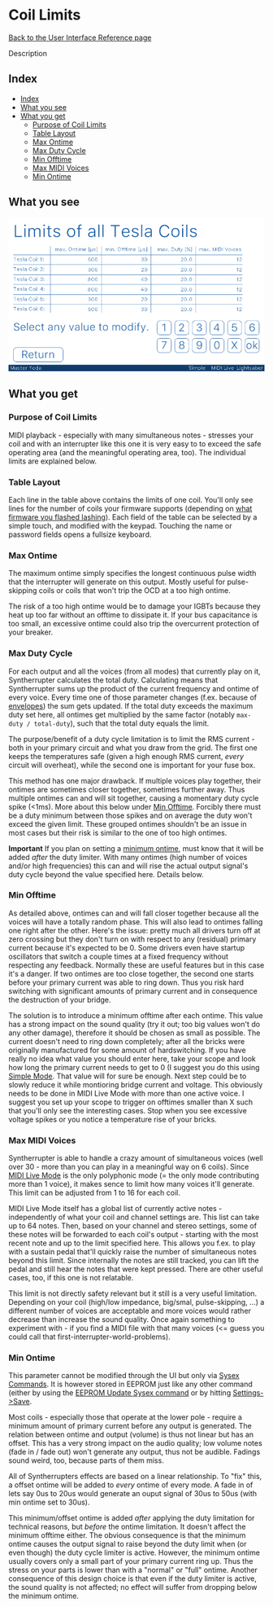# Coil Limits

[Back to the User Interface Reference page](README.md#readme)

Description

## Index
* [Index](#index)
* [What you see](#what-you-get)
* [What you get](#what-you-get)
  * [Purpose of Coil Limits](#purpose-of-coil-limits)
  * [Table Layout](#table-layout)
  * [Max Ontime](#max-ontime)
  * [Max Duty Cycle](#max-duty-cycle)
  * [Min Offtime](#min-offtime)
  * [Max MIDI Voices](#max-midi-voices)
  * [Min Ontime](#min-ontime)

## What you see

![Coil Limits](/Documentation/Pictures/UI/Coil%20Limits.png)

## What you get

### Purpose of Coil Limits

MIDI playback - especially with many simultaneous notes - stresses your coil and with an interrupter like this one it is very easy to to exceed the safe operating area (and the meaningful operating area, too). The individual limits are explained below.

### Table Layout

Each line in the table above contains the limits of one coil. You'll only see lines for the number of coils your firmware supports (depending on [what firmware you flashed lashing](/Documentation/Wiki/Firmware%20Flashing.md#steps-for-flashing)). Each field of the table can be selected by a simple touch, and modified with the keypad. Touching the name or password fields opens a fullsize keyboard. 

### Max Ontime

The maximum ontime simply specifies the longest continuous pulse width that the interrupter will generate on this output. Mostly useful for pulse-skipping coils or coils that won't trip the OCD at a too high ontime. 

The risk of a too high ontime would be to damage your IGBTs because they heat up too far without an offtime to dissipate it. If your bus capacitance is too small, an excessive ontime could also trip the overcurrent protection of your breaker. 

### Max Duty Cycle

For each output and all the voices (from all modes) that currently play on it, Syntherrupter calculates the total duty. Calculating means that Syntherrupter sums up the product of the current frequency and ontime of every voice. Every time one of those parameter changes (f.ex. because of [envelopes]()) the sum gets updated. If the total duty exceeds the maximum duty set here, all ontimes get multiplied by the same factor (notably `max-duty / total-duty`), such that the total duty equals the limit. 

The purpose/benefit of a duty cycle limitation is to limit the RMS current - both in your primary circuit and what you draw from the grid. The first one keeps the temperatures safe (given a high enough RMS current, *every* circuit will overheat), while the second one is important for your fuse box. 

This method has one major drawback. If multiple voices play together, their ontimes are sometimes closer together, sometimes further away. Thus multiple ontimes can and will sit together, causing a momentary duty cycle spike (<1ms). More about this below under [Min Offtime](#min-offtime). Forcibly there must be a duty minimum between those spikes and on average the duty won't exceed the given limit. These grouped ontimes shouldn't be an issue in most cases but their risk is similar to the one of too high ontimes. 

**Important** If you plan on setting a [minimum ontime](#min-ontime), must know that it will be added *after* the duty limiter. With many ontimes (high number of voices and/or high frequencies) this can and will rise the actual output signal's duty cycle beyond the value specified here. Details below.

### Min Offtime

As detailed above, ontimes can and will fall closer together because all the voices will have a totally random phase. This will also lead to ontimes falling one right after the other. Here's the issue: pretty much all drivers turn off at zero crossing but they don't turn on with respect to any (residual) primary current because it's expected to be 0. Some drivers even have startup oscillators that switch a couple times at a fixed frequency without respecting any feedback. Normally these are useful features but in this case it's a danger. If two ontimes are too close together, the second one starts before your primary current was able to ring down. Thus you risk hard switching with significant amounts of primary current and in consequence the destruction of your bridge. 

The solution is to introduce a minimum offtime after each ontime. This value has a strong impact on the sound quality (try it out; too big values won't do any other damage), therefore it should be chosen as small as possible. The current doesn't need to ring down completely; after all the bricks were originally manufactured for some amount of hardswitching. If you have really no idea what value you should enter here, take your scope and look how long the primary current needs to get to 0 (I suggest you do this using [Simple Mode](Simple.md#readme). That value will for sure be enough. Next step could be to slowly reduce it while montioring bridge current and voltage. This obviously needs to be done in MIDI Live Mode with more than one active voice. I suggest you set up your scope to trigger on offtimes smaller than X such that you'll only see the interesting cases. Stop when you see excessive voltage spikes or you notice a temperature rise of your bricks.

### Max MIDI Voices

Syntherrupter is able to handle a crazy amount of simultaneous voices (well over 30 - more than you can play in a meaningful way on 6 coils). Since [MIDI Live Mode](MIDI%20Live.md#readme) is the only polyphonic mode (= the only mode contributing more than 1 voice), it makes sence to limit how many voices it'll generate. This limit can be adjusted from 1 to 16 for each coil. 

MIDI Live Mode itself has a global list of currently active notes - independently of what your coil and channel settings are. This list can take up to 64 notes. Then, based on your channel and stereo settings, some of these notes will be forwarded to each coil's output - starting with the most recent note and up to the limit specified here. This allows you f.ex. to play with a sustain pedal that'll quickly raise the number of simultaneous notes beyond this limit. Since internally the notes are still tracked, you can lift the pedal and still hear the notes that were kept pressed. There are other useful cases, too, if this one is not relatable.

This limit is not directly safety relevant but it still is a very useful limitation. Depending on your coil (high/low impedance, big/smal, pulse-skipping, ...) a different number of voices are acceptable and more voices would rather decrease than increase the sound quality. Once again something to experiment with - if you find a MIDI file with that many voices (<= guess you could call that first-interrupter-world-problems). 

### Min Ontime

This parameter cannot be modified through the UI but only via [Sysex Commands](#sysex-commands). It is however stored in EEPROM just like any other command (either by using the [EEPROM Update Sysex command](Custom%20MIDI%20Commands.md#0x200-0x21f-eeprom-and-other-control-commands) or by hitting [Settings->Save](Settings.md#savereturn-to-main-menu).

Most coils - especially those that operate at the lower pole - require a minimum amount of primary current before any output is generated. The relation between ontime and output (volume) is thus not linear but has an offset. This has a very strong impact on the audio quality; low volume notes (fade in / fade out) won't generate any output, thus not be audible. Fadings sound weird, too, because parts of them miss. 

All of Syntherrupters effects are based on a linear relationship. To "fix" this, a offset ontime will be added to *every* ontime of every mode. A fade in of lets say 0us to 20us would generate an ouput signal of 30us to 50us (with min ontime set to 30us). 

This minimum/offset ontime is added *after* applying the duty limitation for technical reasons, but *before* the ontime limitation. It doesn't affect the minimum offtime either. The obvious consequence is that the minimum ontime causes the output signal to raise beyond the duty limit when (or even though) the duty cycle limiter is active. However, the minimum ontime usually covers only a small part of your primary current ring up. Thus the stress on your parts is lower than with a "normal" or "full" ontime. Another consequence of this design choice is that even if the duty limiter is active, the sound quality is not affected; no effect will suffer from dropping below the minimum ontime. 
